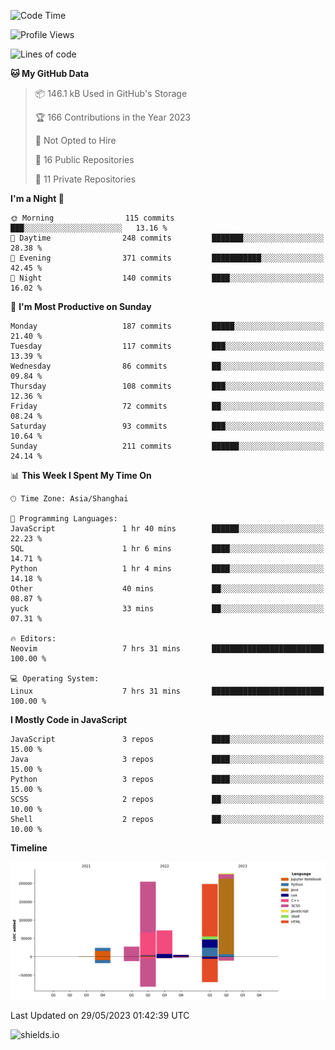 <!--START_SECTION:waka-->
![Code Time](http://img.shields.io/badge/Code%20Time-285%20hrs%209%20mins-blue)

![Profile Views](http://img.shields.io/badge/Profile%20Views-0-blue)

![Lines of code](https://img.shields.io/badge/From%20Hello%20World%20I%27ve%20Written-760.4%20thousand%20lines%20of%20code-blue)

**🐱 My GitHub Data** 

> 📦 146.1 kB Used in GitHub's Storage 
 > 
> 🏆 166 Contributions in the Year 2023
 > 
> 🚫 Not Opted to Hire
 > 
> 📜 16 Public Repositories 
 > 
> 🔑 11 Private Repositories 
 > 
**I'm a Night 🦉** 

```text
🌞 Morning                115 commits         ███░░░░░░░░░░░░░░░░░░░░░░   13.16 % 
🌆 Daytime                248 commits         ███████░░░░░░░░░░░░░░░░░░   28.38 % 
🌃 Evening                371 commits         ███████████░░░░░░░░░░░░░░   42.45 % 
🌙 Night                  140 commits         ████░░░░░░░░░░░░░░░░░░░░░   16.02 % 
```
📅 **I'm Most Productive on Sunday** 

```text
Monday                   187 commits         █████░░░░░░░░░░░░░░░░░░░░   21.40 % 
Tuesday                  117 commits         ███░░░░░░░░░░░░░░░░░░░░░░   13.39 % 
Wednesday                86 commits          ██░░░░░░░░░░░░░░░░░░░░░░░   09.84 % 
Thursday                 108 commits         ███░░░░░░░░░░░░░░░░░░░░░░   12.36 % 
Friday                   72 commits          ██░░░░░░░░░░░░░░░░░░░░░░░   08.24 % 
Saturday                 93 commits          ███░░░░░░░░░░░░░░░░░░░░░░   10.64 % 
Sunday                   211 commits         ██████░░░░░░░░░░░░░░░░░░░   24.14 % 
```


📊 **This Week I Spent My Time On** 

```text
🕑︎ Time Zone: Asia/Shanghai

💬 Programming Languages: 
JavaScript               1 hr 40 mins        ██████░░░░░░░░░░░░░░░░░░░   22.23 % 
SQL                      1 hr 6 mins         ████░░░░░░░░░░░░░░░░░░░░░   14.71 % 
Python                   1 hr 4 mins         ████░░░░░░░░░░░░░░░░░░░░░   14.18 % 
Other                    40 mins             ██░░░░░░░░░░░░░░░░░░░░░░░   08.87 % 
yuck                     33 mins             ██░░░░░░░░░░░░░░░░░░░░░░░   07.31 % 

🔥 Editors: 
Neovim                   7 hrs 31 mins       █████████████████████████   100.00 % 

💻 Operating System: 
Linux                    7 hrs 31 mins       █████████████████████████   100.00 % 
```

**I Mostly Code in JavaScript** 

```text
JavaScript               3 repos             ████░░░░░░░░░░░░░░░░░░░░░   15.00 % 
Java                     3 repos             ████░░░░░░░░░░░░░░░░░░░░░   15.00 % 
Python                   3 repos             ████░░░░░░░░░░░░░░░░░░░░░   15.00 % 
SCSS                     2 repos             ██░░░░░░░░░░░░░░░░░░░░░░░   10.00 % 
Shell                    2 repos             ██░░░░░░░░░░░░░░░░░░░░░░░   10.00 % 
```



**Timeline**

![Lines of Code chart](https://raw.githubusercontent.com/kopp4/kopp4/main/assets/bar_graph.png)


 Last Updated on 29/05/2023 01:42:39 UTC
<!--END_SECTION:waka-->
![shields.io](https://img.shields.io/github/commit-activity/w/kopp4/kopp4?color=g&label=abusing%20bot&style=flat-square)
